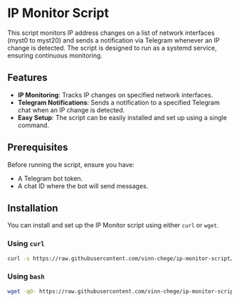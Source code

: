 # IP Monitor Script

This script monitors IP address changes on a list of network interfaces (myst0 to myst20) and sends a notification via Telegram whenever an IP change is detected. The script is designed to run as a systemd service, ensuring continuous monitoring.

## Features

- **IP Monitoring**: Tracks IP changes on specified network interfaces.
- **Telegram Notifications**: Sends a notification to a specified Telegram chat when an IP change is detected.
- **Easy Setup**: The script can be easily installed and set up using a single command.

## Prerequisites

Before running the script, ensure you have:
- A Telegram bot token.
- A chat ID where the bot will send messages.

## Installation

You can install and set up the IP Monitor script using either `curl` or `wget`.

### Using `curl`

```bash
curl -s https://raw.githubusercontent.com/vinn-chege/ip-monitor-script/main/script.sh | bash
```

### Using `bash`

```bash
wget -qO- https://raw.githubusercontent.com/vinn-chege/ip-monitor-script/main/script.sh | bash
```
